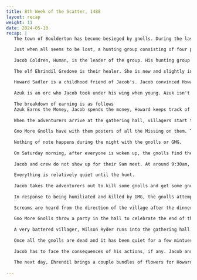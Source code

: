 ```yaml
---
title: 8th Week of the Scatter, 1488
layout: recap
weight: 11
date: 2024-05-10
recap: |
   The town of Boulderton has become besieged by gnolls. During the last week alone, more than 20 people have been dragged away from the town and are currently assumed eaten and dead. That isn't including the ones that were just... tore apart on site. The people of Boulderton have become terrified, barely leaving their homes, the economy has ground to a halt, and the future looks bleak. 

   Just when all seems to be lost, a hunting group consisting of four people arrive in town on Friday ahead of everyone. Named Gno More Gnolls, these people claim to be famous (no one in town has ever heard of them), and the best at eradicating the gnolls.  This group views gnolls as nothing more than pest creatures, needing to be wiped from the face of Katalossa. They view them as dumb animals, less than animals even. They employ cruel tactics such as large, toothed leg hold traps and sharp wire snares to trap and maim their foes. 
   
   Jacob Coldren, Human, is the leader of the group. His hunting group is funded by his father, a wealthy lumber smith, and Jacob himself is a trust fund baby. He is boisterous, a braggart, and thinks their group can do no wrong. His way is the best way, his info is the best info, their group is the best group, etc. He will try to engage the adventurers in whatever way he can, as long as he can make it about himself. Jacob's dad, Giles Coldren, got on the bad side of the Shadowbrand, and is now being watched by them, and that includes Jacob.
   
   The elf Ehrindil Gredove is their healer. She is new and slightly incompetent, and doesn't do any type of fighting, refusing to even carry a sword in self defense. She is quiet and reserved, staying in the background. She does have an impressive library of healing items, and is willing to teach one item to adventurers for free on Saturday. She has been torturing and gaining spell knowledge from the gnoll shamans and performing vivisection on captured gnolls. She is very interested in the surgeries preformed on gnolls and what they found/how they turned out. She is particularly interested in the sewing of arms onto an Inspired, and how that is working out. Ehrindil Gredove is a secret agent of the Shadowbrand, who is there to keep an eye on Jacob Coldren.
   
   Howard Sadler is a childhood friend of Jacob's. Jacob convinced Howard to join him and Azuk in hunting the gnolls, earning a paycheck as they went. Howard is the brains of the operation. He draws up the maps, comes up with the strategy, and takes care of the negotiations for payment. Howard has always been Jacob's right hand guy, ever since they were kids. He always has Jacob's back, and will hype him up to anyone he meets. Howard won't talk about himself much, just that his family were leathersmiths and tanners, and he didn't wish to subject himself to that.  
   
   Azuk is an orc who Jacob took under his wing when young. Azuk isn't the smartest orc in the bunch, but what he lacks in brains, he makes up for in brawn. Azuk adores Jacob, and views him as a father figure. Jacob can do no wrong, according to Azuk. 
   
   The breakdown of earning is as follows
   Azuk Earns the Money, Jacob spends the money, Howard keeps track of the money, and Ehrindil has no interest in money.
   
   When the adventurers arrive at the gathering hall, villagers start to make their way into the hall. Each has their own story to tell. After the villagers leave, Gno More Gnolls enter the hall.
   
   Gno More Gnolls have with them posters of all the Missing on them. They ask the adventurers to go through them and help hang them up around the hall. They introduce themselves, say they will be around over the weekend. Jacob makes plans with the adventurers to protect a caravan coming into town at around 9am the next day (Protect the Van). Ehrindil makes it known she wants all the gnoll information she can get, Howard talks about Jacob, and Azuk is quiet.
   
   Nothing of note happens during the night with the gnolls or GMG.
   
   On Saturday morning, after everyone is woken up, the gnolls find their way into town for snacks. Their goal is to create as many gnoll gluttons as possible. Ehrindil then runs into the hall and explains that 4 villagers have been taken by the gnolls. She asks that they help rescue them. The gnolls will harass the adventurers both to and from the villager body site, and will leave the adventurers alone once the villagers are dead and/or the adventurers get all the villagers into the tavern.
   
   Jacob and crew do not show up for their 9am meet. At around 9:30am, Ehrindil comes into town. She explains that Jacob missed the meet with Paul&Paul Shipping Company this morning, and they need to retrieve the cargo to get paid. The adventurers are to carry the crates from the wreckage site to the gathering hall. The gnolls will harass the adventurers as they complete this task. Ehrindil will pay the adventurers based on how many supplies make it into the town 'unbroken'. Jacob will come on scene and be impressed by the adventurers and want to take them hunting at 1pm.  
   
   Everything is relatively quiet until the hunt.
   
   Jacob takes the adventurers out to kill some gnolls and get some gnoll teeth. Jacob will teach the adventurers how to remove the teeth. He seems to be having a great time killing and harvesting all the gnolls. While Jacob is out with the adventurers, Ehrindil will stay in the gathering hall and make healing bracelets with whoever stays behind.
   
   In response to being humiliated and killed by GMG, the gnolls attempt a Breaking Ritual. They also release a Troll into the hall to cause chaos. Jacob Coldren and Ehrendil Gredove finally make their way to the hall with fantastical tales of fighting of the gnolls while they attacked the hall, to sit with the adventurers to discuss a hunting strategy for the gnolls and to take any notes. Jacob will strongly suggest going after them at dark or after, so they are bedded down for the day. The gnolls will constantly interrupt this process. The gnolls seem to target Ehrendil like they hate her.  
   
   Screams are heard from the direction of the village after the dinner downtime. Gno More Gnolls races into town to see the carnage. Jacob convinces the adventurers to go after the gnolls and wipe them from around the town. GMG will suggest to meet in 10 minutes in a designated place. The gnolls will attack, without GMG. The gnolls attempt another breaking ritual. The gnolls will retreat as soon as all the spirit shamans are dead.
   
   Gno More Gnolls throw a party in the hall to celebrate the end of the gnolls! Drinks are flowing and Jacob raps a rap all about GMG. He leads a toast, and then GMG leaves. After they leave, the villagers come in to thank the adventurers for their help and give them small gifts. 
   
   A very battered villager, Wilson Ryder runs into the gathering hall. Gno More Gnolls were ambushed on their way out of town, and are now dead. The villager informs the adventurers that the gnolls are headed this way. Screams can be heard in the distance as the villagers run to the hall to seek shelter and protection. The gnolls attack the hall with the goal of killing as many villagers as possible. The gnolls throw in the heads of GMG into the hall, minus Jacob. They also throw in body parts and a Shadowbrand tag. The gnolls attack the hall for fifteen minutes, take a 10 minute break to regroup, and attack again, this time attempting several breaking rituals.
   
   Once all the gnolls are dead and it has been quiet for a few mintues, Jacob stumbles into the hall, completely fine. He hid and then passed out when the gnolls attacked GMG. Ehrendil's spirit shows up in the hall after the shamans are dead, wishing to be ressurrected. If she is, she will tell everyone what happened, and that when she was a spirit, she saw a gnoll spirit shaman turn into spirit, and then consume the essence of Howard and Azuk. They can not return. 
   
   Jacob has to face the consequences of his actions, if any. Jacob and Ehrendil will both leave the hall after that. 
   
   The next day, Ehrendil brings a couple bundles of flowers for Howard and Azuk. Jacob can come back to the hall if he chooses. Villagers that survived the onslaught can also make an appearance.
  
---
```






